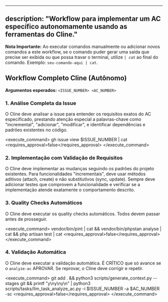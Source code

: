 
---
description: "Workflow para implementar um AC específico autonomamente usando as ferramentas do Cline."
---

**Nota Importante:** Ao executar comandos manualmente ou adicionar novos comandos a este workflow, se o comando puder gerar uma saída que precise ser exibida ou que possa travar o terminal, utilize `| cat` ao final do comando. Exemplo: `seu-comando-aqui | cat`.

## Workflow Completo Cline (Autônomo)

**Argumentos esperados:** `<ISSUE_NUMBER> <AC_NUMBER>`

### 1. Análise Completa da Issue
O Cline deve analisar a issue para entender os requisitos exatos do AC especificado, prestando atenção especial a palavras-chave como "incremental", "adicionar", "modificar", e identificar dependências e padrões existentes no código.

<execute_command>
<command>gh issue view $ISSUE_NUMBER | cat</command>
<requires_approval>false</requires_approval>
</execute_command>

### 2. Implementação com Validação de Requisitos
O Cline deve implementar as mudanças seguindo os padrões do projeto existentes. Para funcionalidades "incrementais", deve usar métodos aditivos (attach, create) e não substitutivos (sync, update). Sempre deve adicionar testes que comprovem a funcionalidade e verificar se a implementação atende exatamente o comportamento descrito.

### 3. Quality Checks Automáticos
O Cline deve executar os quality checks automáticos. Todos devem passar antes de prosseguir.

<execute_command>
<command>vendor/bin/pint | cat && vendor/bin/phpstan analyse | cat && php artisan test | cat</command>
<requires_approval>false</requires_approval>
</execute_command>

### 4. Validação Automática
O Cline deve executar a validação automática. É CRÍTICO que só avance se o `analyze-ac` APROVAR. Se reprovar, o Cline deve corrigir e repetir.

<execute_command>
<command>git add . && python3 scripts/generate_context.py --stages git && printf "y\ny\ny\n" | python3 scripts/tasks/llm_task_analyze_ac.py -i $ISSUE_NUMBER -a $AC_NUMBER -sc</command>
<requires_approval>false</requires_approval>
</execute_command>
